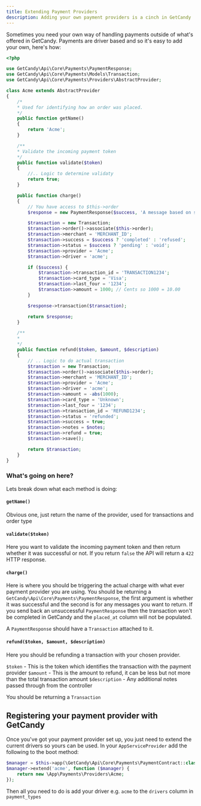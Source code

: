 ```yaml
---
title: Extending Payment Providers
description: Adding your own payment providers is a cinch in GetCandy
---
```


Sometimes you need your own way of handling payments outside of what's offered in GetCandy. Payments are driver based and so it's easy to add your own, here's how:

```php
<?php

use GetCandy\Api\Core\Payments\PaymentResponse;
use GetCandy\Api\Core\Payments\Models\Transaction;
use GetCandy\Api\Core\Payments\Providers\AbstractProvider;

class Acme extends AbstractProvider
{
    /*
    * Used for identifying how an order was placed.
    */
    public function getName()
    {
        return 'Acme';
    }

    /**
    * Validate the incoming payment token
    */
    public function validate($token)
    {
        //.. Logic to determine validaty
        return true;
    }

    public function charge()
    {
        // You have access to $this->order
        $response = new PaymentResponse($success, 'A message based on success status');

        $transaction = new Transaction;
        $transaction->order()->associate($this->order);
        $transaction->merchant = 'MERCHANT_ID';
        $transaction->success = $success ? 'completed' : 'refused';
        $transaction->status = $success ? 'pending' : 'void';
        $transaction->provider = 'Acme';
        $transaction->driver = 'acme';

        if ($success) {
            $transaction->transaction_id = 'TRANSACTION1234';
            $transaction->card_type = 'Visa';
            $transaction->last_four = '1234';
            $transaction->amount = 1000; // Cents so 1000 = 10.00
        }

        $response->transaction($transaction);

        return $response;
    }

    /**
    *
    */
    public function refund($token, $amount, $description)
    {
        // .. Logic to do actual transaction
        $transaction = new Transaction;
        $transaction->order()->associate($this->order);
        $transaction->merchant = 'MERCHANT_ID';
        $transaction->provider = 'Acme';
        $transaction->driver = 'acme';
        $transaction->amount = -abs(1000);
        $transaction->card_type = 'Unknown';
        $transaction->last_four = '1234';
        $transaction->transaction_id = 'REFUND1234';
        $transaction->status = 'refunded';
        $transaction->success = true;
        $transaction->notes = $notes;
        $transaction->refund = true;
        $transaction->save();

        return $transaction;
    }
}
```

### What's going on here?

Lets break down what each method is doing:

#### `getName()`

Obvious one, just return the name of the provider, used for transactions and order type

#### `validate($token)`

Here you want to validate the incoming payment token and then return whether it was successful or not. If you return `false` the API will return a `422` HTTP response.

#### `charge()`

Here is where you should be triggering the actual charge with what ever payment provider you are using. You should be returning a `GetCandy\Api\Core\Payments\PaymentResponse`, the first argument is whether it was successful and the second is for any messages you want to return. If you send back an unsuccessful `PaymentResponse` then the transaction won't be completed in GetCandy and the `placed_at` column will not be populated.

A `PaymentResponse` should have a `Transaction` attached to it.

#### `refund($token, $amount, $description)`

Here you should be refunding a transaction with your chosen provider.

`$token` - This is the token which identifies the transaction with the payment provider
`$amount` - This is the amount to refund, it can be less but not more than the total transaction amount
`$description` - Any additional notes passed through from the controller

You should be returning a `Transaction`

## Registering your payment provider with GetCandy
Once you've got your payment provider set up, you just need to extend the current drivers so yours can be used. In your `AppServiceProvider` add the following to the boot method:

```php
$manager = $this->app(\GetCandy\Api\Core\Payments\PaymentContract::class);
$manager->extend('acme', function ($manager) {
    return new \App\Payments\Providers\Acme;
});
```

Then all you need to do is add your driver e.g. `acme` to the `drivers` column in `payment_types`